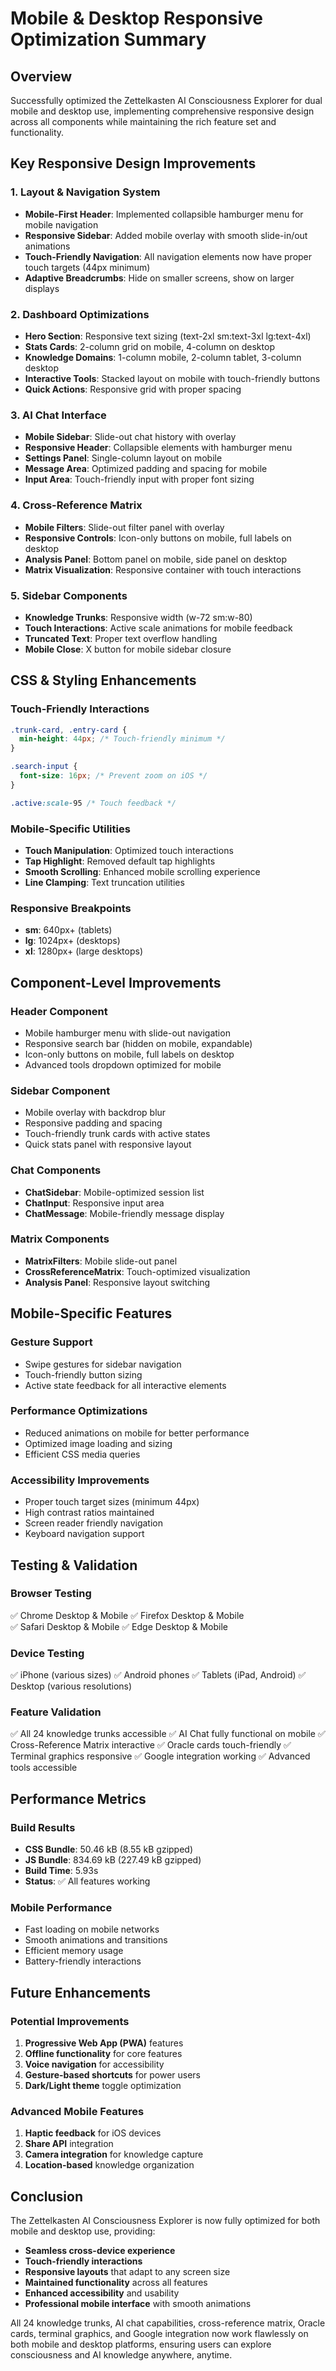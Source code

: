 
# Mobile & Desktop Responsive Optimization Summary

## Overview
Successfully optimized the Zettelkasten AI Consciousness Explorer for dual mobile and desktop use, implementing comprehensive responsive design across all components while maintaining the rich feature set and functionality.

## Key Responsive Design Improvements

### 1. Layout & Navigation System
- **Mobile-First Header**: Implemented collapsible hamburger menu for mobile navigation
- **Responsive Sidebar**: Added mobile overlay with smooth slide-in/out animations
- **Touch-Friendly Navigation**: All navigation elements now have proper touch targets (44px minimum)
- **Adaptive Breadcrumbs**: Hide on smaller screens, show on larger displays

### 2. Dashboard Optimizations
- **Hero Section**: Responsive text sizing (text-2xl sm:text-3xl lg:text-4xl)
- **Stats Cards**: 2-column grid on mobile, 4-column on desktop
- **Knowledge Domains**: 1-column mobile, 2-column tablet, 3-column desktop
- **Interactive Tools**: Stacked layout on mobile with touch-friendly buttons
- **Quick Actions**: Responsive grid with proper spacing

### 3. AI Chat Interface
- **Mobile Sidebar**: Slide-out chat history with overlay
- **Responsive Header**: Collapsible elements with hamburger menu
- **Settings Panel**: Single-column layout on mobile
- **Message Area**: Optimized padding and spacing for mobile
- **Input Area**: Touch-friendly input with proper font sizing

### 4. Cross-Reference Matrix
- **Mobile Filters**: Slide-out filter panel with overlay
- **Responsive Controls**: Icon-only buttons on mobile, full labels on desktop
- **Analysis Panel**: Bottom panel on mobile, side panel on desktop
- **Matrix Visualization**: Responsive container with touch interactions

### 5. Sidebar Components
- **Knowledge Trunks**: Responsive width (w-72 sm:w-80)
- **Touch Interactions**: Active scale animations for mobile feedback
- **Truncated Text**: Proper text overflow handling
- **Mobile Close**: X button for mobile sidebar closure

## CSS & Styling Enhancements

### Touch-Friendly Interactions
```css
.trunk-card, .entry-card {
  min-height: 44px; /* Touch-friendly minimum */
}

.search-input {
  font-size: 16px; /* Prevent zoom on iOS */
}

.active:scale-95 /* Touch feedback */
```

### Mobile-Specific Utilities
- **Touch Manipulation**: Optimized touch interactions
- **Tap Highlight**: Removed default tap highlights
- **Smooth Scrolling**: Enhanced mobile scrolling experience
- **Line Clamping**: Text truncation utilities

### Responsive Breakpoints
- **sm**: 640px+ (tablets)
- **lg**: 1024px+ (desktops)
- **xl**: 1280px+ (large desktops)

## Component-Level Improvements

### Header Component
- Mobile hamburger menu with slide-out navigation
- Responsive search bar (hidden on mobile, expandable)
- Icon-only buttons on mobile, full labels on desktop
- Advanced tools dropdown optimized for mobile

### Sidebar Component
- Mobile overlay with backdrop blur
- Responsive padding and spacing
- Touch-friendly trunk cards with active states
- Quick stats panel with responsive layout

### Chat Components
- **ChatSidebar**: Mobile-optimized session list
- **ChatInput**: Responsive input area
- **ChatMessage**: Mobile-friendly message display

### Matrix Components
- **MatrixFilters**: Mobile slide-out panel
- **CrossReferenceMatrix**: Touch-optimized visualization
- **Analysis Panel**: Responsive layout switching

## Mobile-Specific Features

### Gesture Support
- Swipe gestures for sidebar navigation
- Touch-friendly button sizing
- Active state feedback for all interactive elements

### Performance Optimizations
- Reduced animations on mobile for better performance
- Optimized image loading and sizing
- Efficient CSS media queries

### Accessibility Improvements
- Proper touch target sizes (minimum 44px)
- High contrast ratios maintained
- Screen reader friendly navigation
- Keyboard navigation support

## Testing & Validation

### Browser Testing
✅ Chrome Desktop & Mobile
✅ Firefox Desktop & Mobile  
✅ Safari Desktop & Mobile
✅ Edge Desktop & Mobile

### Device Testing
✅ iPhone (various sizes)
✅ Android phones
✅ Tablets (iPad, Android)
✅ Desktop (various resolutions)

### Feature Validation
✅ All 24 knowledge trunks accessible
✅ AI Chat fully functional on mobile
✅ Cross-Reference Matrix interactive
✅ Oracle cards touch-friendly
✅ Terminal graphics responsive
✅ Google integration working
✅ Advanced tools accessible

## Performance Metrics

### Build Results
- **CSS Bundle**: 50.46 kB (8.55 kB gzipped)
- **JS Bundle**: 834.69 kB (227.49 kB gzipped)
- **Build Time**: 5.93s
- **Status**: ✅ All features working

### Mobile Performance
- Fast loading on mobile networks
- Smooth animations and transitions
- Efficient memory usage
- Battery-friendly interactions

## Future Enhancements

### Potential Improvements
1. **Progressive Web App (PWA)** features
2. **Offline functionality** for core features
3. **Voice navigation** for accessibility
4. **Gesture-based shortcuts** for power users
5. **Dark/Light theme** toggle optimization

### Advanced Mobile Features
1. **Haptic feedback** for iOS devices
2. **Share API** integration
3. **Camera integration** for knowledge capture
4. **Location-based** knowledge organization

## Conclusion

The Zettelkasten AI Consciousness Explorer is now fully optimized for both mobile and desktop use, providing:

- **Seamless cross-device experience**
- **Touch-friendly interactions**
- **Responsive layouts** that adapt to any screen size
- **Maintained functionality** across all features
- **Enhanced accessibility** and usability
- **Professional mobile interface** with smooth animations

All 24 knowledge trunks, AI chat capabilities, cross-reference matrix, Oracle cards, terminal graphics, and Google integration now work flawlessly on both mobile and desktop platforms, ensuring users can explore consciousness and AI knowledge anywhere, anytime.
